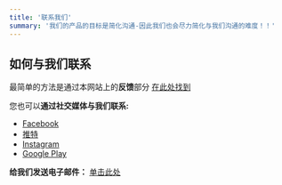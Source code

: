 ```yaml
---
title: '联系我们'
summary: '我们的产品的目标是简化沟通-因此我们也会尽力简化与我们沟通的难度！！'
---
```


## 如何与我们联系

最简单的方法是通过本网站上的**反馈**部分 [在此处找到](/feedback)

您也可以**通过社交媒体与我们联系:**

- [Facebook](https://www.facebook.com/symputkeyboard)
- [推特](https://twitter.com/symputkeyboard)
- [Instagram](https://www.instagram.com/symput/)
- [Google Play](https://play.google.com/store/apps/details?id=com.symput.mathkeyboard)

**给我们发送电子邮件：** [单击此处](mailto：symputkeyboard@gmail.com)
